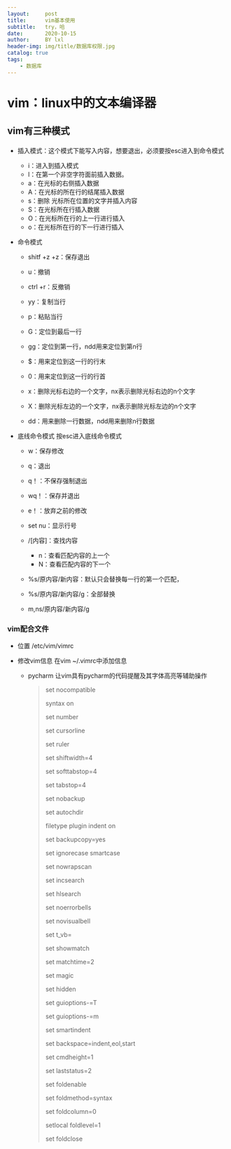 ```yaml
---
layout:     post
title:      vim基本使用
subtitle:   try，哈
date:       2020-10-15
author:     BY lxl
header-img: img/title/数据库权限.jpg
catalog: true
tags:
    - 数据库
---
```


#  vim：linux中的文本编译器

##  <p color = 'red'>vim有三种模式</p>

- 插入模式：这个模式下能写入内容，想要退出，必须要按esc进入到命令模式
  - i：进入到插入模式
  - l：在第一个非空字符面前插入数据。
  - a：在光标的右侧插入数据
  - A：在光标的所在行的结尾插入数据
  - s：删除 光标所在位置的文字并插入内容
  - S：在光标所在行插入数据
  - O：在光标所在行的上一行进行插入
  - o：在光标所在行的下一行进行插入

- 命令模式

  - shitf +z +z：保存退出
  - u：撤销

  - ctrl +r：反撤销
  - yy：复制当行
  - p：粘贴当行
  - G：定位到最后一行
  - gg：定位到第一行，ndd用来定位到第n行
  - $：用来定位到这一行的行末
  - 0：用来定位到这一行的行首
  - x：删除光标右边的一个文字，nx表示删除光标右边的n个文字
  - X：删除光标左边的一个文字，nx表示删除光标左边的n个文字

  - dd：用来删除一行数据，ndd用来删除n行数据

- 底线命令模式 按esc进入底线命令模式

  - w：保存修改
  - q：退出
  - q！：不保存强制退出
  - wq！：保存并退出
  - e！：放弃之前的修改
  - set nu：显示行号
  - /[内容]：查找内容 
    - n：查看匹配内容的上一个
    - N：查看匹配内容的下一个

  - %s/原内容/新内容：默认只会替换每一行的第一个匹配，
  - %s/原内容/新内容/g：全部替换
  - m,ns/原内容/新内容/g

###  vim配合文件

- 位置 /etc/vim/vimrc

- 修改vim信息 在vim ~/.vimrc中添加信息

  - pycharm  让vim具有pycharm的代码提醒及其字体高亮等辅助操作

    >set nocompatible
    >
    >syntax on
    >
    >set number
    >
    >set cursorline
    >
    >set ruler
    >
    >set shiftwidth=4
    >
    >set softtabstop=4
    >
    >set tabstop=4
    >
    >set nobackup
    >
    >set autochdir
    >
    >filetype plugin indent on
    >
    >set backupcopy=yes
    >
    >set ignorecase smartcase
    >
    >set nowrapscan
    >
    >set incsearch
    >
    >set hlsearch
    >
    >set noerrorbells
    >
    >set novisualbell
    >
    >set t_vb=
    >
    >set showmatch
    >
    >set matchtime=2
    >
    >set magic
    >
    >set hidden
    >
    >set guioptions-=T
    >
    >set guioptions-=m
    >
    >set smartindent
    >
    >set backspace=indent,eol,start
    >
    >set cmdheight=1
    >
    >set laststatus=2
    >
    >set foldenable
    >
    >set foldmethod=syntax
    >
    >set foldcolumn=0
    >
    >setlocal foldlevel=1
    >
    >set foldclose
